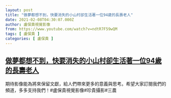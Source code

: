 ```yaml
---
layout: post
title: "做夢都想不到，快要消失的小山村卻生活著一位94歲的長壽老人"
date: 2021-02-08T04:30:07.000Z
author: 盧保貴視覺影像
from: https://www.youtube.com/watch?v=ndtR7F59wQM
tags: [ 盧保貴 ]
categories: [ 盧保貴 ]
---
```

<!--1612758607000-->
[做夢都想不到，快要消失的小山村卻生活著一位94歲的長壽老人](https://www.youtube.com/watch?v=ndtR7F59wQM)
------

<div>
期待影像能為將來保留文獻，給人們帶來更多的意義與思考。希望大家訂閱我們的頻道，多多支持我們！#盧保貴視覺影像#珍貴攝影#三農
</div>
